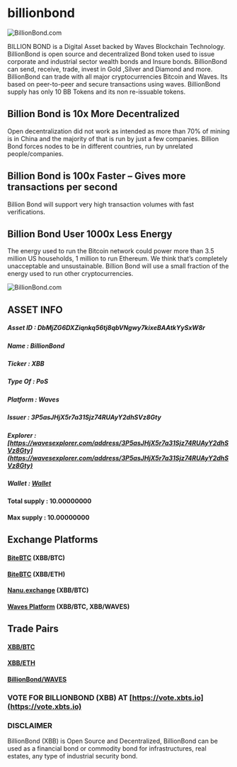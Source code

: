 # billionbond
![BillionBond.com](https://billionbond.com/wp-content/uploads/2018/07/cropped-BillionBond-2.png)

BILLION BOND is a Digital Asset backed by Waves Blockchain Technology. BillionBond is open source and decentralized Bond token used to issue corporate and industrial sector wealth bonds and Insure bonds. BillionBond can send, receive, trade, invest in Gold ,Silver and Diamond and more. BillionBond can trade with all major cryptocurrencies Bitcoin and Waves. Its based on peer-to-peer and secure transactions using waves. BillionBond supply has only 10 BB Tokens and its non re-issuable tokens.

## Billion Bond is 10x More Decentralized

Open decentralization did not work as intended as more than 70% of mining is in China and the majority of that is run by just a few companies. Billion Bond forces nodes to be in different countries, run by unrelated people/companies.

## Billion Bond is 100x Faster – Gives more transactions per second
Billion Bond will support very high transaction volumes with fast verifications.

## Billion Bond User 1000x Less Energy
The energy used to run the Bitcoin network could power more than 3.5 million US households, 1 million to run Ethereum. We think that’s completely unacceptable and unsustainable. Billion Bond will use a small fraction of the energy used to run other cryptocurrencies.

![BillionBond.com](https://billionbond.com/wp-content/uploads/2018/12/bb-logo.png)

## ASSET INFO
##### Asset ID          : DbMjZG6DXZiqnkq56tj8qbVNgwy7kixeBAAtkYySxW8r
##### Name              : BillionBond
##### Ticker            : XBB
##### Type Of           : PoS
##### Platform          : Waves
##### Issuer            : 3P5asJHjX5r7a31Sjz74RUAyY2dhSVz8Gty
##### Explorer          : [https://wavesexplorer.com/address/3P5asJHjX5r7a31Sjz74RUAyY2dhSVz8Gty](https://wavesexplorer.com/address/3P5asJHjX5r7a31Sjz74RUAyY2dhSVz8Gty)
##### Wallet          : [Wallet](https://wallet.billionbond.com/)
#### Total supply      : 10.00000000
#### Max supply        : 10.00000000

## Exchange Platforms
#### [BiteBTC](https://bitebtc.com/trade/xbb_btc) (XBB/BTC)
#### [BiteBTC](https://bitebtc.com/trade/xbb_eth) (XBB/ETH)
#### [Nanu.exchange](https://nanu.exchange/exchange#btc_xbb) (XBB/BTC)
#### [Waves Platform](https://client.wavesplatform.com) (XBB/BTC, XBB/WAVES)

## Trade Pairs
#### [XBB/BTC](https://bitebtc.com/trade/xbb_btc)
#### [XBB/ETH](https://bitebtc.com/trade/xbb_eth)
#### [BillionBond/WAVES](https://client.wavesplatform.com/)

### VOTE FOR BILLIONBOND (XBB) AT [https://vote.xbts.io](https://vote.xbts.io)

### DISCLAIMER
BillionBond (XBB) is Open Source and Decentralized, BillionBond can be used as a financial bond or commodity bond for infrastructures, real estates, any type of industrial security bond. 


